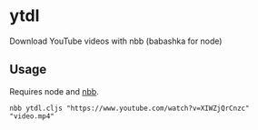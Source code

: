# ytdl
Download YouTube videos with nbb (babashka for node)

## Usage

Requires node and [nbb](https://github.com/babashka/nbb).

```
nbb ytdl.cljs "https://www.youtube.com/watch?v=XIWZjQrCnzc"  "video.mp4"
```
